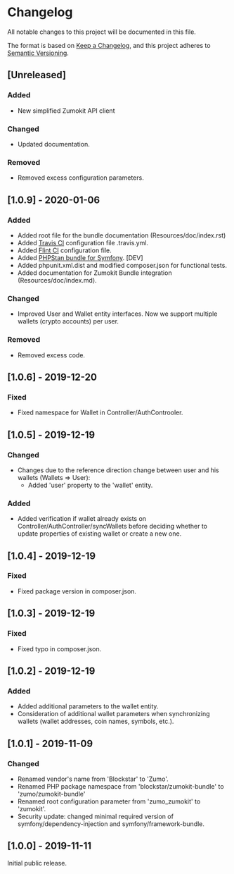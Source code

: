 # Changelog

All notable changes to this project will be documented in this file.

The format is based on [Keep a Changelog](https://keepachangelog.com/en/1.0.0/),
and this project adheres to [Semantic Versioning](https://semver.org/spec/v2.0.0.html).

## [Unreleased]

### Added

- New simplified Zumokit API client

### Changed

- Updated documentation.

### Removed

- Removed excess configuration parameters.

## [1.0.9] - 2020-01-06

### Added

- Added root file for the bundle documentation (Resources/doc/index.rst)
- Added [Travis CI](https://travis-ci.org/) configuration file .travis.yml.
- Added [Flint CI](https://flintci.io/) configuration file.
- Added [PHPStan bundle for Symfony](https://github.com/phpstan/phpstan-symfony). [DEV]
- Added phpunit.xml.dist and modified composer.json for functional tests.
- Added documentation for Zumokit Bundle integration (Resources/doc/index.md).

### Changed

- Improved User and Wallet entity interfaces. Now we support multiple wallets (crypto accounts) per user.

### Removed

- Removed excess code.

## [1.0.6] - 2019-12-20

### Fixed

- Fixed namespace for Wallet in Controller/AuthControoler.

## [1.0.5] - 2019-12-19

### Changed

- Changes due to the reference direction change between user and his wallets (Wallets => User):
  - Added 'user' property to the 'wallet' entity.

### Added

- Added verification if wallet already exists on Controller/AuthController/syncWallets before deciding whether to update properties of existing wallet or create a new one.

## [1.0.4] - 2019-12-19

### Fixed

- Fixed package version in composer.json.

## [1.0.3] - 2019-12-19

### Fixed

- Fixed typo in composer.json.

## [1.0.2] - 2019-12-19

### Added

- Added additional parameters to the wallet entity.
- Consideration of additional wallet parameters when synchronizing wallets (wallet addresses, coin names, symbols, etc.).

## [1.0.1] - 2019-11-09

### Changed

- Renamed vendor's name from 'Blockstar' to 'Zumo'.
- Renamed PHP package namespace from 'blockstar/zumokit-bundle' to 'zumo/zumokit-bundle'
- Renamed root configuration parameter from 'zumo_zumokit' to 'zumokit'.
- Security update: changed minimal required version of symfony/dependency-injection and symfony/framework-bundle.

## [1.0.0] - 2019-11-11

Initial public release.
